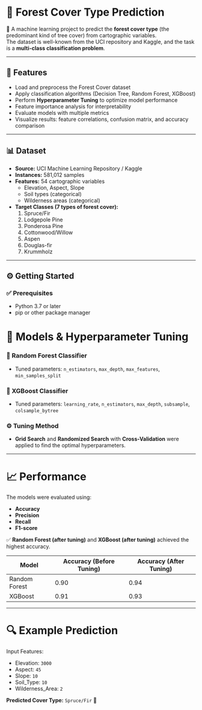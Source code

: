 # 🌲 Forest Cover Type Prediction  

📖 A machine learning project to predict the **forest cover type** (the predominant kind of tree cover) from cartographic variables.  
The dataset is well-known from the UCI repository and Kaggle, and the task is a **multi-class classification problem**.  

---

## 🚀 Features  
- Load and preprocess the Forest Cover dataset  
- Apply classification algorithms (Decision Tree, Random Forest, XGBoost)  
- Perform **Hyperparameter Tuning** to optimize model performance  
- Feature importance analysis for interpretability  
- Evaluate models with multiple metrics  
- Visualize results: feature correlations, confusion matrix, and accuracy comparison  

---

## 📊 Dataset  
- **Source:** UCI Machine Learning Repository / Kaggle  
- **Instances:** 581,012 samples  
- **Features:** 54 cartographic variables  
  - Elevation, Aspect, Slope  
  - Soil types (categorical)  
  - Wilderness areas (categorical)  
- **Target Classes (7 types of forest cover):**  
  1. Spruce/Fir  
  2. Lodgepole Pine  
  3. Ponderosa Pine  
  4. Cottonwood/Willow  
  5. Aspen  
  6. Douglas-fir  
  7. Krummholz  

---

## ⚙️ Getting Started  

### ✅ Prerequisites  
- Python 3.7 or later  
- pip or other package manager  

# 🧠 Models & Hyperparameter Tuning  
  
### 🔹 Random Forest Classifier  
- Tuned parameters: `n_estimators`, `max_depth`, `max_features`, `min_samples_split`  

### 🔹 XGBoost Classifier  
- Tuned parameters: `learning_rate`, `n_estimators`, `max_depth`, `subsample`, `colsample_bytree`  

### ⚙️ Tuning Method  
- **Grid Search** and **Randomized Search** with **Cross-Validation** were applied to find the optimal hyperparameters.  

---

# 📈 Performance  

The models were evaluated using:  
- **Accuracy**  
- **Precision**  
- **Recall**  
- **F1-score**  

✅ **Random Forest (after tuning)** and **XGBoost (after tuning)** achieved the highest accuracy.  

| Model              | Accuracy (Before Tuning) | Accuracy (After Tuning) |
|--------------------|---------------------------|--------------------------|
| Random Forest      | 0.90                      | 0.94                     |
| XGBoost            | 0.91                      | 0.93                     |

---

# 🔍 Example Prediction  

Input Features:  
- Elevation: `3000`  
- Aspect: `45`  
- Slope: `10`  
- Soil_Type: `10`  
- Wilderness_Area: `2`  

**Predicted Cover Type:** `Spruce/Fir` 🌲  
